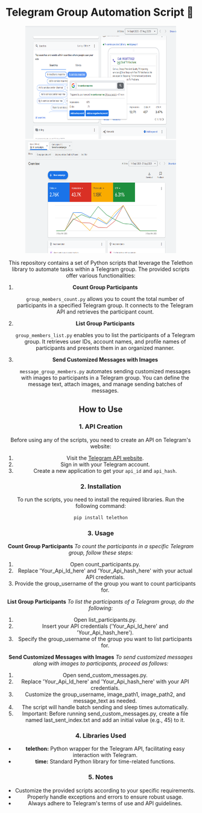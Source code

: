 # Telegram Group Automation Script 📲

<div align="center">
  <img src="image1.png" alt="Image 1" width="400" height="300"/>
  <img src="image2.png" alt="Image 2" width="400" height="300"/>
<!-- </div> -->

This repository contains a set of Python scripts that leverage the Telethon library to automate tasks within a Telegram group. The provided scripts offer various functionalities:

1. **Count Group Participants**

   `group_members_count.py` allows you to count the total number of participants in a specified Telegram group. It connects to the Telegram API and retrieves the participant count.

2. **List Group Participants**

   `group_members_list.py` enables you to list the participants of a Telegram group. It retrieves user IDs, account names, and profile names of participants and presents them in an organized manner.

3. **Send Customized Messages with Images**

   `message_group_members.py` automates sending customized messages with images to participants in a Telegram group. You can define the message text, attach images, and manage sending batches of messages.

## How to Use

### 1. API Creation

Before using any of the scripts, you need to create an API on Telegram's website:
1. Visit the [Telegram API website](https://my.telegram.org/auth?to=apps).
2. Sign in with your Telegram account.
3. Create a new application to get your `api_id` and `api_hash`.

### 2. Installation
To run the scripts, you need to install the required libraries. Run the following command:

```bash
pip install telethon
```
### 3. Usage
**Count Group Participants**
*To count the participants in a specific Telegram group, follow these steps:*
1. Open count_participants.py.
2. Replace 'Your_Api_Id_here' and 'Your_Api_hash_here' with your actual API credentials.
3. Provide the group_username of the group you want to count participants for.

**List Group Participants**
*To list the participants of a Telegram group, do the following:*
1. Open list_participants.py.
2. Insert your API credentials ('Your_Api_Id_here' and 'Your_Api_hash_here').
3. Specify the group_username of the group you want to list participants for.

**Send Customized Messages with Images**
*To send customized messages along with images to participants, proceed as follows:*
1. Open send_custom_messages.py.
2. Replace 'Your_Api_Id_here' and 'Your_Api_hash_here' with your API credentials.
3. Customize the group_username, image_path1, image_path2, and message_text as needed.
4. The script will handle batch sending and sleep times automatically.
5. Important: Before running send_custom_messages.py, create a file named last_sent_index.txt and add an initial value (e.g., 45) to it.

### 4. Libraries Used
* **telethon:** Python wrapper for the Telegram API, facilitating easy interaction with Telegram.
* **time:** Standard Python library for time-related functions.

### 5. Notes
* Customize the provided scripts according to your specific requirements.
* Properly handle exceptions and errors to ensure robust usage.
* Always adhere to Telegram's terms of use and API guidelines.
